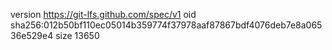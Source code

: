 version https://git-lfs.github.com/spec/v1
oid sha256:012b50bf110ec05014b359774f37978aaf87867bdf4076deb7e8a06536e529e4
size 13650
